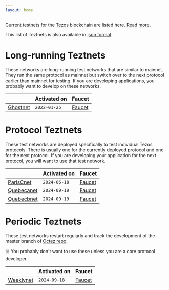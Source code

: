 ```yaml
---
layout: home
---
```


Current testnets for the [Tezos](https://tezos.com) blockchain are listed here. [Read more](about/).

This list of Teztnets is also available in [json format](https://teztnets.com/teztnets.json).

# Long-running Teztnets

These networks are long-running test networks that are similar to mainnet. They run the same protocol as mainnet but switch over to the next protocol earlier than mainnet for testing. If you are developing applications, you probably want to develop on these networks.

| | Activated on | Faucet |
|-------|---------------------|--|
| [Ghostnet](/ghostnet-about) | `2022-01-25` | [Faucet](https://faucet.ghostnet.teztnets.com) |



# Protocol Teztnets

These test networks are deployed specifically to test individual Tezos protocols. There is usually one for the currently deployed protocol and one for the next protocol. If you are developing your application for the next protocol, you will want to use that test network.

| | Activated on | Faucet |
|-------|---------------------|--|
| [ParisCnet](/pariscnet-about) | `2024-06-18` | [Faucet](https://faucet.pariscnet.teztnets.com) |
| [Quebecanet](/quebecanet-about) | `2024-09-19` | [Faucet](https://faucet.quebecanet.teztnets.com) |
| [Quebecbnet](/quebecbnet-about) | `2024-09-19` | [Faucet](https://faucet.quebecbnet.teztnets.com) |



# Periodic Teztnets

These test networks restart regularly and track the development of the master branch of [Octez repo](https://gitlab.com/tezos/tezos/).
 
☠️ You probably don't want to use these unless you are a core protocol developer.

| | Activated on | Faucet |
|-------|---------------------|--|
| [Weeklynet](/weeklynet-about) | `2024-09-18` | [Faucet](https://faucet.weeklynet-2024-09-18.teztnets.com) |




